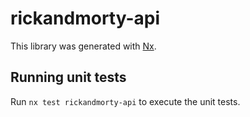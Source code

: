 # rickandmorty-api

This library was generated with [Nx](https://nx.dev).

## Running unit tests

Run `nx test rickandmorty-api` to execute the unit tests.
